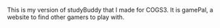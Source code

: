 This is my version of studyBuddy that I made for COGS3. It is gamePal, a website to find other gamers to play with.
